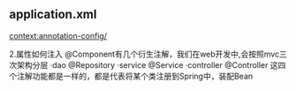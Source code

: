 ## application.xml
<?xml version="1.0" encoding="UTF-8"?>
<beans xmlns="http://www.springframework.org/schema/beans"
xmlns:xsi="http://www.w3.org/2001/XMLSchema-instance"
xmlns:context="http://www.springframework.org/schema/context"
xsi:schemaLocation="http://www.springframework.org/schema/beans
http://www.springframework.org/schema/beans/spring-beans.xsd
http://www.springframework.org/schema/context
http://www.springframework.org/schema/context/spring-context.xsd">

<context:annotation-config/>
</beans>

2.属性如何注入
@Component有几个衍生注解，我们在web开发中,会按照mvc三次架构分层
   ·dao        @Repository
   ·service    @Service
   ·controller @Controller
    这四个注解功能都是一样的，都是代表将某个类注册到Spring中，装配Bean